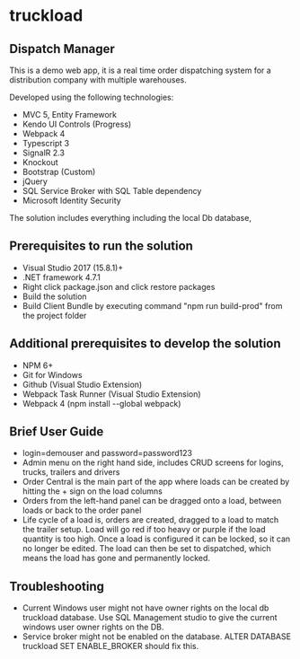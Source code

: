 # truckload
## Dispatch Manager

This is a demo web app, it is a real time order dispatching system for a distribution company with multiple warehouses.

Developed using the following technologies:

* MVC 5, Entity Framework
* Kendo UI Controls (Progress)
* Webpack 4
* Typescript 3
* SignalR 2.3
* Knockout
* Bootstrap (Custom)
* jQuery
* SQL Service Broker with SQL Table dependency 
* Microsoft Identity Security

The solution includes everything including the local Db database, 

## Prerequisites to run the solution

* Visual Studio 2017 (15.8.1)+
* .NET framework 4.7.1
* Right click package.json and click restore packages
* Build the solution
* Build Client Bundle by executing command "npm run build-prod" from the project folder

## Additional prerequisites to develop the solution
* NPM 6+
* Git for Windows
* Github (Visual Studio Extension)
* Webpack Task Runner (Visual Studio Extension) 
* Webpack 4 (npm install --global webpack)

## Brief User Guide
* login=demouser and password=password123
* Admin menu on the right hand side, includes CRUD screens for logins, trucks, trailers and drivers
* Order Central is the main part of the app where loads can be created by hitting the + sign on the load columns
* Orders from the left-hand panel can be dragged onto a load, between loads or back to the order panel
* Life cycle of a load is, orders are created, dragged to a load to match the trailer setup. Load will go red if too heavy or purple if the load quantity is too high. Once a load is configured it can be locked, so it can no longer be edited. The load can then be set to dispatched, which means the load has gone and permanently locked.

## Troubleshooting
* Current Windows user might not have owner rights on the local db truckload database. Use SQL Management studio to give the current windows user owner rights on the DB.
* Service broker might not be enabled on the database. ALTER DATABASE truckload SET ENABLE_BROKER should fix this.
